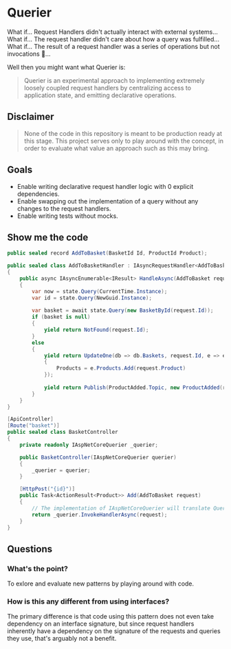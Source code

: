 # Querier

What if... Request Handlers didn't actually interact with external systems... What if... The request handler didn't 
care about how a query was fulfilled... What if... The result of a request handler was a series of operations but not 
invocations 🤔...

Well then you might want what Querier is:

> Querier is an experimental approach to implementing extremely loosely coupled request handlers by centralizing access
> to application state, and emitting declarative operations.

## Disclaimer

> None of the code in this repository is meant to be production ready at this stage. This project serves only to 
> play around with the concept, in order to evaluate what value an approach such as this may bring.

## Goals

- Enable writing declarative request handler logic with 0 explicit dependencies.
- Enable swapping out the implementation of a query without any changes to the request handlers.
- Enable writing tests without mocks.

## Show me the code

```c#
public sealed record AddToBasket(BasketId Id, ProductId Product);

public sealed class AddToBasketHandler : IAsyncRequestHandler<AddToBasket>
{
    public async IAsyncEnumerable<IResult> HandleAsync(AddToBasket request, IApplicationState state)
    {
        var now = state.Query(CurrentTime.Instance);
        var id = state.Query(NewGuid.Instance);
        
        var basket = await state.Query(new BasketById(request.Id));
        if (basket is null)
        {
            yield return NotFound(request.Id);
        }
        else
        {
            yield return UpdateOne(db => db.Baskets, request.Id, e => e with
            {
                Products = e.Products.Add(request.Product)
            });
            
            yield return Publish(ProductAdded.Topic, new ProductAdded(request.Id, request.Product));
        }
    }
}

[ApiController]
[Route("basket")]
public sealed class BasketController
{
    private readonly IAspNetCoreQuerier _querier;

    public BasketController(IAspNetCoreQuerier querier)
    {
        _querier = querier;
    }

    [HttpPost("{id}")]
    public Task<ActionResult<Product>> Add(AddToBasket request)
    {
        // The implementation of IAspNetCoreQuerier will translate Querier IResult objects to instances of IActionResult.
        return _querier.InvokeHandlerAsync(request);
    }
}
```

## Questions

### What's the point?

To exlore and evaluate new patterns by playing around with code.

### How is this any different from using interfaces?

The primary difference is that code using this pattern does not even take dependency on an interface signature, but since 
request handlers inherently have a dependency on the signature of the requests and queries they use, that's arguably not a 
benefit.
